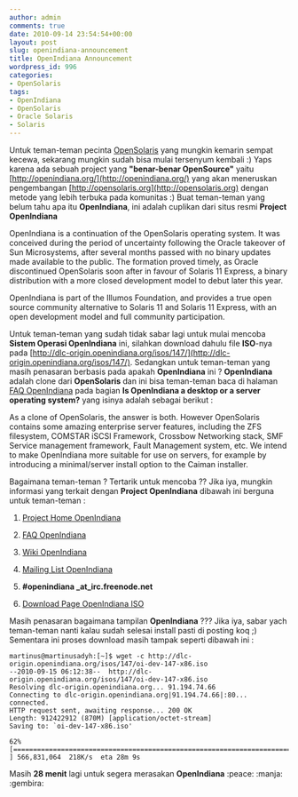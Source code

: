 ```yaml
---
author: admin
comments: true
date: 2010-09-14 23:54:54+00:00
layout: post
slug: openindiana-announcement
title: OpenIndiana Announcement
wordpress_id: 996
categories:
- OpenSolaris
tags:
- OpenIndiana
- OpenSolaris
- Oracle Solaris
- Solaris
---
```


Untuk teman-teman pecinta [OpenSolaris](http://opensolaris.org/) yang mungkin kemarin sempat kecewa, sekarang mungkin sudah bisa mulai tersenyum kembali :) Yaps karena ada sebuah project yang **"benar-benar OpenSource"** yaitu [http://openindiana.org/](http://openindiana.org/) yang akan meneruskan pengembangan [http://opensolaris.org](http://opensolaris.org) dengan metode yang lebih terbuka pada komunitas :) Buat teman-teman yang belum tahu apa itu **OpenIndiana**, ini adalah cuplikan dari situs resmi **Project OpenIndiana**


> 
OpenIndiana is a continuation of the OpenSolaris operating system. It was conceived during the period of uncertainty following the Oracle takeover of Sun Microsystems, after several months passed with no binary updates made available to the public. The formation proved timely, as Oracle discontinued OpenSolaris soon after in favour of Solaris 11 Express, a binary distribution with a more closed development model to debut later this year.

OpenIndiana is part of the Illumos Foundation, and provides a true open source community alternative to Solaris 11 and Solaris 11 Express, with an open development model and full community participation.



<!-- more -->
Untuk teman-teman yang sudah tidak sabar lagi untuk mulai mencoba **Sistem Operasi OpenIndiana** ini, silahkan download dahulu file **ISO**-nya pada [http://dlc-origin.openindiana.org/isos/147/](http://dlc-origin.openindiana.org/isos/147/). Sedangkan untuk teman-teman yang masih penasaran berbasis pada apakah **OpenIndiana** ini ? **OpenIndiana** adalah clone dari **OpenSolaris** dan ini bisa teman-teman baca di halaman [FAQ OpenIndiana](http://wiki.openindiana.org:8080/display/oi/Frequently+Asked+Questions) pada bagian **Is OpenIndiana a desktop or a server operating system?** yang isinya adalah sebagai berikut :


> 
As a clone of OpenSolaris, the answer is both. However OpenSolaris contains some amazing enterprise server features, including the ZFS filesystem, COMSTAR iSCSI Framework, Crossbow Networking stack, SMF Service management framework, Fault Management system, etc. We intend to make OpenIndiana more suitable for use on servers, for example by introducing a minimal/server install option to the Caiman installer.




Bagaimana teman-teman ? Tertarik untuk mencoba ?? Jika iya, mungkin informasi yang terkait dengan **Project OpenIndiana** dibawah ini berguna untuk teman-teman :




  1. [Project Home OpenIndiana](http://openindiana.org/)


  2. [FAQ OpenIndiana](http://wiki.openindiana.org:8080/display/oi/Frequently+Asked+Questions)


  3. [Wiki OpenIndiana](http://wiki.openindiana.org/)


  4. [Mailing List OpenIndiana](http://openindiana.org/mailman)


  5. **#openindiana _at_irc.freenode.net**


  6. [Download Page OpenIndiana ISO](http://dlc-origin.openindiana.org/isos/)



Masih penasaran bagaimana tampilan **OpenIndiana** ??? Jika iya, sabar yach teman-teman nanti kalau sudah selesai install pasti di posting koq ;) Sementara ini proses download masih tampak seperti dibawah ini :

    
    
    martinus@martinusadyh:[~]$ wget -c http://dlc-origin.openindiana.org/isos/147/oi-dev-147-x86.iso
    --2010-09-15 06:12:38--  http://dlc-origin.openindiana.org/isos/147/oi-dev-147-x86.iso
    Resolving dlc-origin.openindiana.org... 91.194.74.66
    Connecting to dlc-origin.openindiana.org|91.194.74.66|:80... connected.
    HTTP request sent, awaiting response... 200 OK
    Length: 912422912 (870M) [application/octet-stream]
    Saving to: `oi-dev-147-x86.iso'
    
    62% [===============================================================================>                                                 ] 566,831,064  218K/s  eta 28m 9s  
    



Masih **28 menit** lagi untuk segera merasakan **OpenIndiana**  :peace:  :manja:  :gembira: 

